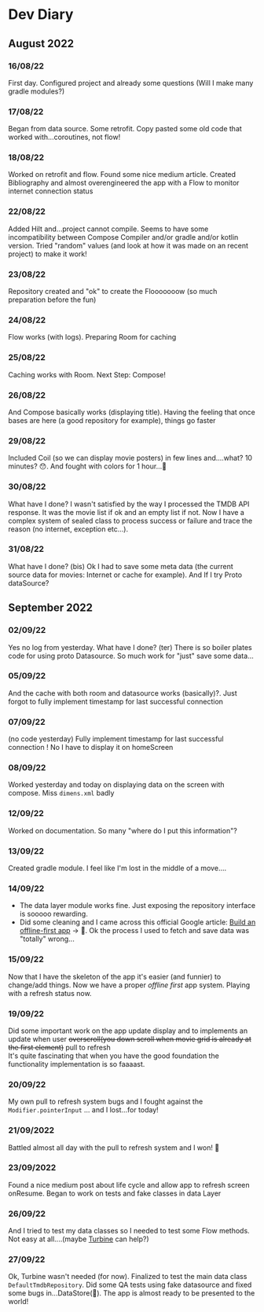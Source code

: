 # Dev Diary

## August 2022

### 16/08/22
First day. Configured project and already some questions (Will I make many gradle modules?)

### 17/08/22
Began from data source. Some retrofit. Copy pasted some old code that worked with...coroutines, not flow!

### 18/08/22
Worked on retrofit and flow. Found some nice medium article. Created Bibliography and almost overengineered the app with a Flow to monitor internet connection status

### 22/08/22
Added Hilt and...project cannot compile. Seems to have some incompatibility between Compose Compiler and/or gradle and/or kotlin version. Tried "random" values (and look at how it was made on an recent project) to make it work!

### 23/08/22
Repository created and "ok" to create the Flooooooow (so much preparation before the fun)

### 24/08/22
Flow works (with logs). Preparing Room for caching

### 25/08/22
Caching works with Room. Next Step: Compose!

### 26/08/22
And Compose basically works (displaying title). Having the feeling that once bases are here (a good repository for example), things go faster

### 29/08/22
Included Coil (so we can display movie posters) in few lines and....what? 10 minutes? 😯. And fought with colors for 1 hour...🤷

### 30/08/22
What have I done? I wasn't satisfied by the way I processed the TMDB API response. It was the movie list if ok and an empty list if not. Now I have a complex system of sealed class to  process success or failure and trace the reason (no internet, exception etc...).

### 31/08/22
What have I done? (bis) Ok I had to save some meta data (the current source data for movies: Internet or cache for example). And If I try Proto dataSource?

## September 2022

### 02/09/22
Yes no log from yesterday. What have I done? (ter) There is so boiler plates code for using proto Datasource. So much work for "just" save some data...

### 05/09/22
And the cache with both room and datasource works (basically)?. Just forgot to fully implement timestamp for last successful connection  

### 07/09/22
(no code yesterday) Fully implement timestamp for last successful connection ! No I have to display it on homeScreen   

### 08/09/22
Worked yesterday and today on displaying data on the screen with compose. Miss `dimens.xml` badly

### 12/09/22
Worked on documentation. So many "where do I put this information"?

### 13/09/22
Created gradle module. I feel like I'm lost in the middle of a move....

### 14/09/22
* The data layer module works fine. Just exposing the repository interface is sooooo rewarding.
* Did some cleaning and I came across this official Google article: [Build an offline-first app](https://developer.android.com/topic/architecture/data-layer/offline-first)
-> 🤯. Ok the process I used to fetch and save data was "totally" wrong...

### 15/09/22
Now that I have the skeleton of the app it's easier (and funnier) to change/add things. Now we have a proper _offline first_ app system. Playing with a refresh status now. 

### 19/09/22
Did some important work on the app update display and to implements an update when user ~~overscroll(you down scroll when movie grid is already at the first element)~~ pull to refresh\
It's quite fascinating that when you have the good foundation the functionality implementation is so faaaast.

### 20/09/22
My own pull to refresh system bugs and I fought against the `Modifier.pointerInput` ... and I lost...for today!

### 21/09/2022
Battled almost all day with the pull to refresh system and I won! 🍷

### 23/09/2022
Found a nice medium post about life cycle and allow app to refresh screen onResume. Began to work on tests and fake classes in data Layer

### 26/09/22
And I tried to test my data classes so I needed to test some Flow methods. Not easy at all....(maybe [Turbine](https://github.com/cashapp/turbine) can help?)

### 27/09/22
Ok, Turbine wasn't needed (for now). Finalized to test the main data class `DefaultTmdbRepository`. Did some QA tests using fake datasource and fixed some bugs in...DataStore(🤷). The app is almost ready to be presented to the world!